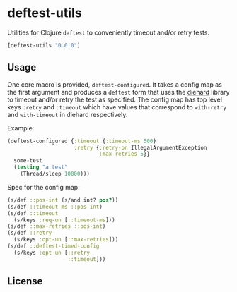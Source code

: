 # deftest-utils

Utilities for Clojure `deftest` to conveniently timeout and/or retry tests.

```clj
[deftest-utils "0.0.0"]
```

## Usage

One core macro is provided, `deftest-configured`. It takes a config map as the first argument and produces a `deftest` form that uses the [diehard](https://github.com/sunng87/diehard) library to timeout and/or retry the test as specified. The config map has top level keys `:retry` and `:timeout` which have values that correspond to `with-retry` and `with-timeout` in diehard respectively.

Example:

```clojure
(deftest-configured {:timeout {:timeout-ms 500}
                     :retry {:retry-on IllegalArgumentException
                             :max-retries 5}}
  some-test
  (testing "a test"
    (Thread/sleep 10000)))
```

Spec for the config map:

```clojure
(s/def ::pos-int (s/and int? pos?))
(s/def ::timeout-ms ::pos-int)
(s/def ::timeout
  (s/keys :req-un [::timeout-ms]))
(s/def ::max-retries ::pos-int)
(s/def ::retry
  (s/keys :opt-un [::max-retries]))
(s/def ::deftest-timed-config
  (s/keys :opt-un [::retry
                   ::timeout]))
```

## License
